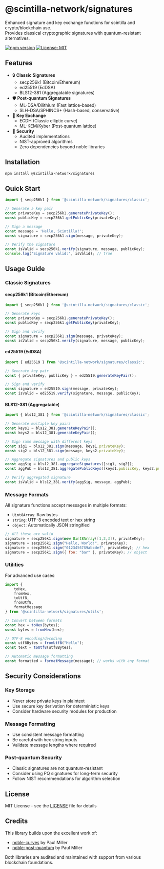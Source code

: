 # @scintilla-network/signatures

Enhanced signature and key exchange functions for scintilla and crypto/blockchain use.  
Provides classical cryptographic signatures with quantum-resistant alternatives.

[![npm version](https://badge.fury.io/js/@scintilla-network%2Fsignatures.svg)](https://www.npmjs.com/package/@scintilla-network/signatures)
[![License: MIT](https://img.shields.io/badge/License-MIT-yellow.svg)](https://opensource.org/licenses/MIT)

## Features

- 🔒 **Classic Signatures**
  - secp256k1 (Bitcoin/Ethereum)
  - ed25519 (EdDSA)
  - BLS12-381 (Aggregatable signatures)
- 🛡️ **Post-quantum Signatures**
  - ML-DSA/Dilithium (Fast lattice-based)
  - SLH-DSA/SPHINCS+ (Hash-based, conservative)
- 🔑 **Key Exchange**
  - ECDH (Classic elliptic curve)
  - ML-KEM/Kyber (Post-quantum lattice)
- 🔬 **Security**
  - Audited implementations
  - NIST-approved algorithms
  - Zero dependencies beyond noble libraries


## Installation

```bash
npm install @scintilla-network/signatures
```

## Quick Start

```javascript
import { secp256k1 } from '@scintilla-network/signatures/classic';

// Generate a key pair
const privateKey = secp256k1.generatePrivateKey();
const publicKey = secp256k1.getPublicKey(privateKey);

// Sign a message
const message = 'Hello, Scintilla!';
const signature = secp256k1.sign(message, privateKey);

// Verify the signature
const isValid = secp256k1.verify(signature, message, publicKey);
console.log('Signature valid:', isValid); // true
```

## Usage Guide

### Classic Signatures

#### secp256k1 (Bitcoin/Ethereum)
```javascript
import { secp256k1 } from '@scintilla-network/signatures/classic';

// Generate keys
const privateKey = secp256k1.generatePrivateKey();
const publicKey = secp256k1.getPublicKey(privateKey);

// Sign and verify
const signature = secp256k1.sign(message, privateKey);
const isValid = secp256k1.verify(signature, message, publicKey);
```

#### ed25519 (EdDSA)
```javascript
import { ed25519 } from '@scintilla-network/signatures/classic';

// Generate key pair
const { privateKey, publicKey } = ed25519.generateKeyPair();

// Sign and verify
const signature = ed25519.sign(message, privateKey);
const isValid = ed25519.verify(signature, message, publicKey);
```

#### BLS12-381 (Aggregatable)
```javascript
import { bls12_381 } from '@scintilla-network/signatures/classic';

// Generate multiple key pairs
const keys1 = bls12_381.generateKeyPair();
const keys2 = bls12_381.generateKeyPair();

// Sign same message with different keys
const sig1 = bls12_381.sign(message, keys1.privateKey);
const sig2 = bls12_381.sign(message, keys2.privateKey);

// Aggregate signatures and public keys
const aggSig = bls12_381.aggregateSignatures([sig1, sig2]);
const aggPub = bls12_381.aggregatePublicKeys([keys1.publicKey, keys2.publicKey]);

// Verify aggregated signature
const isValid = bls12_381.verify(aggSig, message, aggPub);
```

### Message Formats

All signature functions accept messages in multiple formats:
- `Uint8Array`: Raw bytes
- `string`: UTF-8 encoded text or hex string
- `object`: Automatically JSON stringified

```javascript
// All these are valid
signature = secp256k1.sign(new Uint8Array([1,2,3]), privateKey);
signature = secp256k1.sign("Hello, World!", privateKey);
signature = secp256k1.sign("0123456789abcdef", privateKey); // hex
signature = secp256k1.sign({ foo: "bar" }, privateKey); // object
```

### Utilities

For advanced use cases:

```javascript
import { 
    toHex, 
    fromHex, 
    toUtf8, 
    fromUtf8,
    formatMessage 
} from '@scintilla-network/signatures/utils';

// Convert between formats
const hex = toHex(bytes);
const bytes = fromHex(hex);

// UTF-8 encoding/decoding
const utf8Bytes = fromUtf8("Hello");
const text = toUtf8(utf8Bytes);

// Automatic message formatting
const formatted = formatMessage(message); // works with any format
```

## Security Considerations

### Key Storage
- Never store private keys in plaintext
- Use secure key derivation for deterministic keys
- Consider hardware security modules for production

### Message Formatting
- Use consistent message formatting
- Be careful with hex string inputs
- Validate message lengths where required

### Post-quantum Security
- Classic signatures are not quantum-resistant
- Consider using PQ signatures for long-term security
- Follow NIST recommendations for algorithm selection

## License

MIT License - see the [LICENSE](LICENSE) file for details

## Credits

This library builds upon the excellent work of:
- [noble-curves](https://github.com/paulmillr/noble-curves) by Paul Miller
- [noble-post-quantum](https://github.com/paulmillr/noble-post-quantum) by Paul Miller

Both libraries are audited and maintained with support from various blockchain foundations.